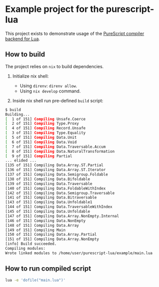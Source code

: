 # Example project for the purescript-lua

This project exists to demonstrate usage of the [PureScript compiler backend for Lua](https://github.com/Unisay/purescript-lua).

## How to build

The project relies on `nix` to build dependencies.

1. Initialize nix shell:  
    * Using `direnv`: `direnv allow`.
    * Using `nix develop` command.

2. Inside nix shell run pre-defined `build` script:

```sh
$ build
Building...
[  1 of 151] Compiling Unsafe.Coerce
[  2 of 151] Compiling Type.Proxy
[  4 of 151] Compiling Record.Unsafe
[  3 of 151] Compiling Type.Equality
[  5 of 151] Compiling Data.Unit
[  6 of 151] Compiling Data.Void
[  7 of 151] Compiling Data.Traversable.Accum
[  8 of 151] Compiling Data.NaturalTransformation
[  9 of 151] Compiling Partial
... elided ...
[135 of 151] Compiling Data.Array.ST.Partial
[136 of 151] Compiling Data.Array.ST.Iterator
[137 of 151] Compiling Data.Semigroup.Foldable
[138 of 151] Compiling Data.Bifoldable
[139 of 151] Compiling Data.Traversable
[140 of 151] Compiling Data.FoldableWithIndex
[142 of 151] Compiling Data.Semigroup.Traversable
[141 of 151] Compiling Data.Bitraversable
[143 of 151] Compiling Data.Unfoldable1
[144 of 151] Compiling Data.TraversableWithIndex
[145 of 151] Compiling Data.Unfoldable
[147 of 151] Compiling Data.Array.NonEmpty.Internal
[146 of 151] Compiling Data.NonEmpty
[148 of 151] Compiling Data.Array
[149 of 151] Compiling Main
[150 of 151] Compiling Data.Array.Partial
[151 of 151] Compiling Data.Array.NonEmpty
[info] Build succeeded.
Compiling modules:
Wrote linked modules to /home/user/purescript-lua/example/main.lua
```

## How to run compiled script

```sh
lua -e 'dofile("main.lua")'
```
